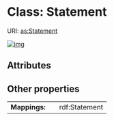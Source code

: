 
# Class: Statement




URI: [as:Statement](http://www.w3.org/ns/activitystreams#Statement)


[![img](https://yuml.me/diagram/nofunky;dir:TB/class/[Statement])](https://yuml.me/diagram/nofunky;dir:TB/class/[Statement])

## Attributes


## Other properties

|  |  |  |
| --- | --- | --- |
| **Mappings:** | | rdf:Statement |

